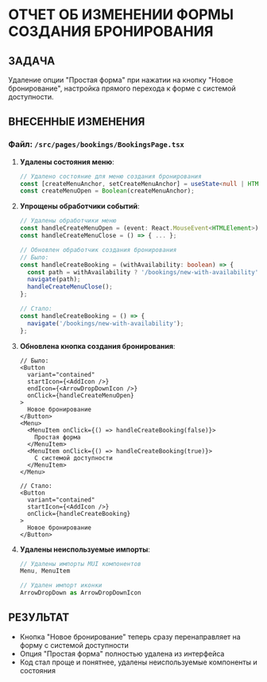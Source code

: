 # ОТЧЕТ ОБ ИЗМЕНЕНИИ ФОРМЫ СОЗДАНИЯ БРОНИРОВАНИЯ

## ЗАДАЧА
Удаление опции "Простая форма" при нажатии на кнопку "Новое бронирование", настройка прямого перехода к форме с системой доступности.

## ВНЕСЕННЫЕ ИЗМЕНЕНИЯ

### Файл: `/src/pages/bookings/BookingsPage.tsx`

1. **Удалены состояния меню**:
   ```typescript
   // Удалено состояние для меню создания бронирования
   const [createMenuAnchor, setCreateMenuAnchor] = useState<null | HTMLElement>(null);
   const createMenuOpen = Boolean(createMenuAnchor);
   ```

2. **Упрощены обработчики событий**:
   ```typescript
   // Удалены обработчики меню
   const handleCreateMenuOpen = (event: React.MouseEvent<HTMLElement>) => { ... };
   const handleCreateMenuClose = () => { ... };
   
   // Обновлен обработчик создания бронирования
   // Было:
   const handleCreateBooking = (withAvailability: boolean) => {
     const path = withAvailability ? '/bookings/new-with-availability' : '/bookings/new';
     navigate(path);
     handleCreateMenuClose();
   };
   
   // Стало:
   const handleCreateBooking = () => {
     navigate('/bookings/new-with-availability');
   };
   ```

3. **Обновлена кнопка создания бронирования**:
   ```tsx
   // Было:
   <Button
     variant="contained"
     startIcon={<AddIcon />}
     endIcon={<ArrowDropDownIcon />}
     onClick={handleCreateMenuOpen}
   >
     Новое бронирование
   </Button>
   <Menu>
     <MenuItem onClick={() => handleCreateBooking(false)}>
       Простая форма
     </MenuItem>
     <MenuItem onClick={() => handleCreateBooking(true)}>
       С системой доступности
     </MenuItem>
   </Menu>

   // Стало:
   <Button
     variant="contained"
     startIcon={<AddIcon />}
     onClick={handleCreateBooking}
   >
     Новое бронирование
   </Button>
   ```

4. **Удалены неиспользуемые импорты**:
   ```typescript
   // Удалены импорты MUI компонентов
   Menu, MenuItem
   
   // Удален импорт иконки
   ArrowDropDown as ArrowDropDownIcon
   ```

## РЕЗУЛЬТАТ
- Кнопка "Новое бронирование" теперь сразу перенаправляет на форму с системой доступности
- Опция "Простая форма" полностью удалена из интерфейса
- Код стал проще и понятнее, удалены неиспользуемые компоненты и состояния 